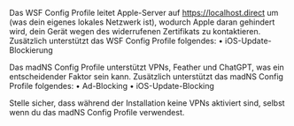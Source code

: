 Das WSF Config Profile leitet Apple-Server auf https://localhost.direct um (was dein eigenes lokales Netzwerk ist), wodurch Apple daran gehindert wird, dein Gerät wegen des widerrufenen Zertifikats zu kontaktieren. Zusätzlich unterstützt das WSF Config Profile folgendes:
	•	iOS-Update-Blockierung

Das madNS Config Profile unterstützt VPNs, Feather und ChatGPT, was ein entscheidender Faktor sein kann. Zusätzlich unterstützt das madNS Config Profile folgendes:
	•	Ad-Blocking
	•	iOS-Update-Blocking

Stelle sicher, dass während der Installation keine VPNs aktiviert sind, selbst wenn du das madNS Config Profile verwendest.


